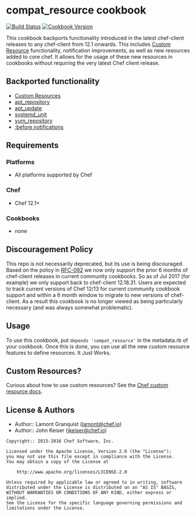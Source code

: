# compat_resource cookbook

[![Build Status](https://travis-ci.org/chef-cookbooks/compat_resource.svg?branch=master)](https://travis-ci.org/chef-cookbooks/compat_resource) [![Cookbook Version](https://img.shields.io/cookbook/v/compat_resource.svg)](https://supermarket.chef.io/cookbooks/compat_resource)

This cookbook backports functionality introduced in the latest chef-client releases to any chef-client from 12.1 onwards. This includes [Custom Resource](https://docs.chef.io/custom_resources.html) functionality, notification improvements, as well as new resources added to core chef. It allows for the usage of these new resources in cookbooks without requiring the very latest Chef client release.

## Backported functionality

- [Custom Resources](https://docs.chef.io/custom_resources.html)
- [apt_repository](https://docs.chef.io/resource_apt_repository.html)
- [apt_update](https://docs.chef.io/resource_apt_update.html)
- [systemd_unit](https://docs.chef.io/resource_systemd_unit.html)
- [yum_repository](https://docs.chef.io/resource_yum_repository.html)
- [:before notifications](https://docs.chef.io/resources.html#timers)

## Requirements

### Platforms

- All platforms supported by Chef

### Chef

- Chef 12.1+

### Cookbooks

- none

## Discouragement Policy

This repo is not necessarily deprecated, but its use is being discouraged.  Based on the policy in [RFC-092](https://github.com/chef/chef-rfc/blob/master/rfc092-dependency-update-cadence.md#cookbook-and-ecosystem-tooling-support) we now only support the prior 6 months of chef-client releases in current community cookbooks.  So as of Jul 2017 (for example) we only
support back to chef-client 12.18.31.  Users are expected to track current versions of Chef 12/13 for current community cookbook support and within a 6 month window to migrate to
new versions of chef-client.  As a result this cookbook is no longer viewed as being particularly necessary (and was always somewhat problematic).

## Usage

To use this cookbook, put `depends 'compat_resource'` in the metadata.rb of your cookbook. Once this is done, you can use all the new custom resource features to define resources. It Just Works.

## Custom Resources?

Curious about how to use custom resources? See the [Chef custom resource docs](https://docs.chef.io/custom_resources.html).

## License & Authors

- Author:: Lamont Granquist ([lamont@chef.io](mailto:lamont@chef.io))
- Author:: John Keiser ([jkeiser@chef.io](mailto:jkeiser@chef.io))

```text
Copyright:: 2015-2016 Chef Software, Inc.

Licensed under the Apache License, Version 2.0 (the "License");
you may not use this file except in compliance with the License.
You may obtain a copy of the License at

    http://www.apache.org/licenses/LICENSE-2.0

Unless required by applicable law or agreed to in writing, software
distributed under the License is distributed on an "AS IS" BASIS,
WITHOUT WARRANTIES OR CONDITIONS OF ANY KIND, either express or implied.
See the License for the specific language governing permissions and
limitations under the License.
```
